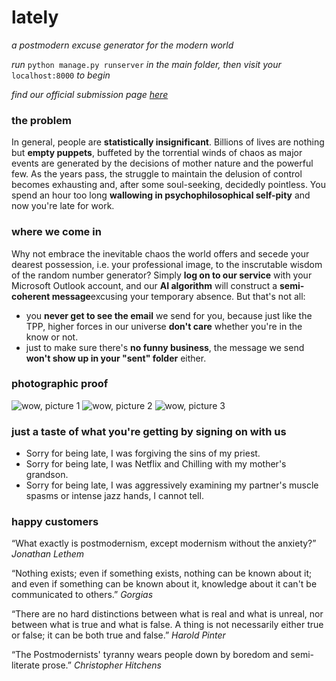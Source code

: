 # lately
_a postmodern excuse generator for the modern world_

_run_ ```python manage.py runserver``` _in the main folder, then visit your_ ```localhost:8000``` _to begin_

_find our official submission page [here](http://devpost.com/software/lately)_

### the problem
In general, people are **statistically insignificant**. Billions of lives are nothing but **empty puppets**, buffeted by the torrential winds of chaos as major events are generated by the decisions of mother nature and the powerful few. As the years pass, the struggle to maintain the delusion of control becomes exhausting and, after some soul-seeking, decidedly pointless. You spend an hour too long **wallowing in psychophilosophical self-pity** and now you're late for work.

### where we come in
Why not embrace the inevitable chaos the world offers and secede your dearest possession, i.e. your professional image, to the inscrutable wisdom of the random number generator? Simply **log on to our service** with your Microsoft Outlook account, and our **AI algorithm** will construct a **semi-coherent message**excusing your temporary absence. But that's not all:

- you **never get to see the email** we send for you, because just like the TPP, higher forces in our universe **don't care** whether you're in the know or not.
- just to make sure there's **no funny business**, the message we send **won't show up in your "sent" folder** either.

### photographic proof

![wow, picture 1](https://challengepost-s3-challengepost.netdna-ssl.com/photos/production/software_photos/000/303/268/datas/gallery.jpg)
![wow, picture 2](https://challengepost-s3-challengepost.netdna-ssl.com/photos/production/software_photos/000/303/276/datas/gallery.jpg)
![wow, picture 3](https://challengepost-s3-challengepost.netdna-ssl.com/photos/production/software_photos/000/303/281/datas/gallery.jpg)

### just a taste of what you're getting by signing on with us
* Sorry for being late, I was forgiving the sins of my priest. 
* Sorry for being late, I was Netflix and Chilling with my mother's grandson.
* Sorry for being late, I was aggressively examining my partner's muscle spasms or intense jazz hands, I cannot tell.

### happy customers
“What exactly is postmodernism, except modernism without the anxiety?”
_Jonathan Lethem_

“Nothing exists; even if something exists, nothing can be known about it; and even if something can be known about it, knowledge about it can't be communicated to others.” 
_Gorgias_

“There are no hard distinctions between what is real and what is unreal, nor between what is true and what is false. A thing is not necessarily either true or false; it can be both true and false.” 
_Harold Pinter_

“The Postmodernists' tyranny wears people down by boredom and semi-literate prose.” 
_Christopher Hitchens_
